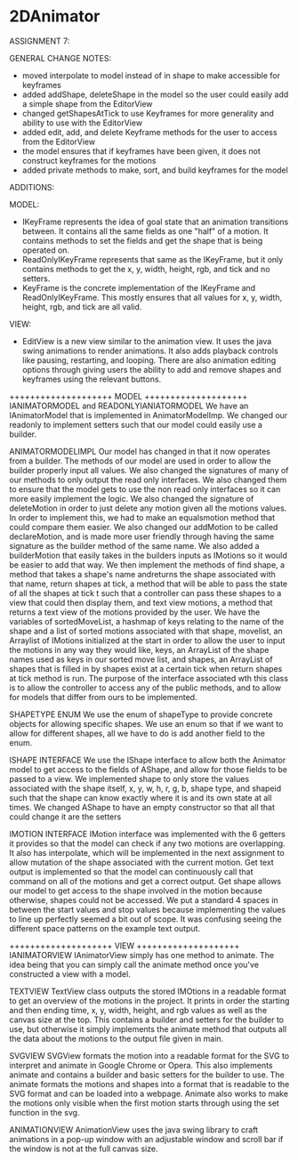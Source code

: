 # 2DAnimator
ASSIGNMENT 7:

GENERAL CHANGE NOTES:
 - moved interpolate to model instead of in shape to make 
 accessible for keyframes
 - added addShape, deleteShape in the model so the user could 
 easily add a simple shape from the EditorView
 - changed getShapesAtTick to use Keyframes for more generality
 and ability to use with the EditorView
 - added edit, add, and delete Keyframe methods for the user to 
 access from the EditorView
 - the model ensures that if keyframes have been given, it does
 not construct keyframes for the motions
 - added private methods to make, sort, and build keyframes for
 the model
 
 ADDITIONS:
 
 MODEL:
 - IKeyFrame represents the idea of goal state that an animation 
 transitions between. It contains all the same fields as one "half"
 of a motion. It contains methods to set the fields and get the
 shape that is being operated on.
 - ReadOnlyIKeyFrame represents that same as the IKeyFrame, but
 it only contains methods to get the x, y, width, height, rgb,
 and tick and no setters.
 - KeyFrame is the concrete implementation of the IKeyFrame and
 ReadOnlyIKeyFrame. This mostly ensures that all values for x,
 y, width, height, rgb, and tick are all valid.
 
 VIEW:
 - EditView is a new view similar to the animation view. It
 uses the java swing animations to render animations. It also 
 adds playback controls like pausing, restarting, and looping.
 There are also animation editing options through giving users
 the ability to add and remove shapes and keyframes using the 
 relevant buttons. 

++++++++++++++++++++ MODEL ++++++++++++++++++++
IANIMATORMODEL and READONLYIANIATORMODEL
We have an IAnimatorModel that is implemented in AnimatorModelImp.
We changed our readonly to implement setters such that our model
could easily use a builder.

ANIMATORMODELIMPL
Our model has changed in that it now operates from a builder.
The methods of our model are used in order to allow the builder
properly input all values. We also changed the signatures of
many of our methods to only output the read only interfaces.
We also changed them to ensure that the model gets to use the
non read only interfaces so it can more easily implement the
logic. We also changed the signature of deleteMotion in order
to just delete any motion given all the motions values. In order
to implement this, we had to make an equalsmotion method that
could compare them easier. We also changed our addMotion to be
called declareMotion, and is made more user friendly through
having the same signature as the builder method of the same name.
We also added a builderMotion that easily takes in the builders
inputs as IMotions so it would be easier to add that way.
We then implement the methods of find shape, a method that
takes a shape's name andreturns the shape associated with
that name, return shapes at tick, a method that will be able
to pass the state of all the shapes at tick t such that a
controller can pass these shapes to a view that could then
display them, and text view motions, a method that returns a
text view of the motions provided by the user. We have the
variables of sortedMoveList, a hashmap of keys relating to the
name of the shape and a list of sorted motions associated with
that shape, movelist, an Arraylist of IMotions initialized at
the start in order to allow the user to input the motions in any
way they would like, keys, an ArrayList of the shape names used
as keys in our sorted move list, and shapes, an ArrayList of
shapes that is filled in by shapes exist at a certain tick when
return shapes at tick method is run. The purpose of the
interface associated wth this class is to allow the controller
to access any of the public methods, and to allow for models
that differ from ours to be implemented.

SHAPETYPE ENUM
We use the enum of shapeType to provide concrete objects for
allowing specific shapes. We use an enum so that if we want to
allow for different shapes, all we have to do is add another
field to the enum.

ISHAPE INTERFACE
We use the IShape interface to allow both the Animator model
to get access to the fields of AShape, and allow for those
fields to be passed to a view. We implemented shape to only
store the values associated with the shape itself, x, y, w,
h, r, g, b, shape type, and shapeid such that the shape can
know exactly where it is and its own state at all times. We
changed AShape to have an empty constructor so that all that
could change  it are the setters

IMOTION INTERFACE
IMotion interface was implemented with the 6 getters it
provides so that the model can check if any two motions
are overlapping. It also has interpolate, which will be
implemented in the next assignment to allow mutation of the
shape associated with the current motion. Get text output is
implemented so that the model can continuously call that command
on all of the motions and get a correct output. Get shape allows
our model to get access to the shape involved in the motion
because otherwise, shapes could not be accessed. We put a
standard 4 spaces in between the start values and stop values
because implementing the values to line up perfectly seemed
a bit out of scope. It was confusing seeing the different
space patterns on the example text output.

++++++++++++++++++++ VIEW ++++++++++++++++++++
IANIMATORVIEW
IAnimatorView simply has one method to animate. The idea being
that you can simply call the animate method once you've
constructed a view with a model.

TEXTVIEW
TextView class outputs the stored IMOtions in a readable format
to get an overview of the motions in the project. It prints in
order the starting and then ending time, x, y, width, height,
and rgb values as well as the canvas size at the top. This
contains a builder and setters for the builder to use, but
otherwise it simply implements the animate method that
outputs all the data about the motions to the
output file given in main.

SVGVIEW
SVGView formats the motion into a readable format for the SVG
to interpret and animate in Google Chrome or Opera. This also
implements animate and contains a builder and basic setters
for the builder to use. The animate formats the motions and
shapes into a format that is readable to the SVG format and
can be loaded into a webpage. Animate also works to make the
motions only visible when the first motion starts through
using the set function in the svg.

ANIMATIONVIEW
AnimationView uses the java swing library to craft
animations in a pop-up window with an adjustable window
and scroll bar if the window is not at the full canvas size.

